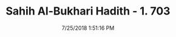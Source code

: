 ---
title        : "Sahih Al-Bukhari Hadith - 1. 703"
date         : 7/25/2018 1:51:16 PM
draft        : false
type         : "hadith"
layout       : "hadith"
BookCode     : "SHB"
VolumeNumber : "1"
HadithNumber : "703"
categories  :  ["Prayer Characteristics-Raising both hands on opening prayer"]
tags  :  ["Abdullah bin Umar"]
---